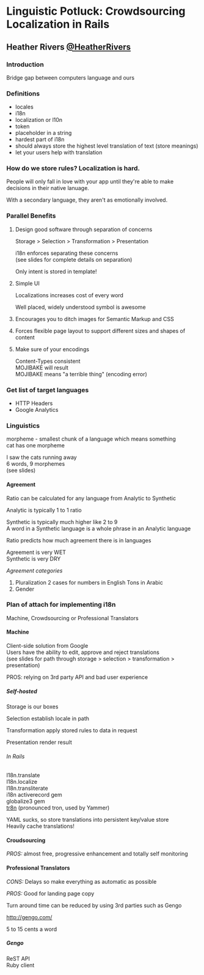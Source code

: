 # Linguistic Potluck: Crowdsourcing Localization in Rails
## Heather Rivers [@HeatherRivers](https://twitter.com/HeatherRivers)

### Introduction
Bridge gap between computers language and ours

### Definitions

* locales  
* i18n   
* localization or l10n  
* token
 * placeholder in a string
 * hardest part of i18n
 * should always store the highest level translation of text (store meanings)
 * let your users help with translation

### How do we store rules? Localization is hard.

People will only fall in love with your app until they're able to make decisions in their native lanuage. 

With a secondary language, they aren't as emotionally involved.

### Parallel Benefits

1. Design good software through separation of concerns

   Storage > Selection > Transformation > Presentation

   i18n enforces separating these concerns  
   (see slides for complete details on separation)

   Only intent is stored in template!

2. Simple UI

   Localizations increases cost of every word
   
   Well placed, widely understood symbol is awesome

3. Encourages you to ditch images for Semantic Markup and CSS

4. Forces flexible page layout to support different sizes and shapes of
   content

5. Make sure of your encodings

   Content-Types consistent   
   MOJIBAKE will result   
   MOJIBAKE means "a terrible thing" (encoding error)

### Get list of target languages

* HTTP Headers
* Google Analytics

### Linguistics

morpheme - smallest chunk of a language which means something  
cat has one morpheme

I saw the cats running away  
6 words, 9 morphemes  
(see slides)  

#### Agreement
Ratio can be calculated for any language from Analytic to Synthetic

Analytic is typically 1 to 1 ratio

Synthetic is typically much higher like 2 to 9  
A word in a Synthetic language is a whole phrase in an Analytic language

Ratio predicts how much agreement there is in languages

Agreement is very WET    
Synthetic is very DRY

_Agreement categories_
 1. Pluralization
    2 cases for numbers in English
    Tons in Arabic
 2. Gender

### Plan of attach for implementing i18n

Machine, Crowdsourcing or Professional Translators

#### Machine
Client-side solution from Google   
Users have the ability to edit, approve and reject translations   
(see slides for path through storage > selection > transformation >
presentation)

PROS: relying on 3rd party API and bad user experience

##### Self-hosted
Storage is our boxes

Selection establish locale in path

Transformation apply stored rules to data in request

Presentation render result

###### In Rails
I18n.translate   
I18n.localize  
I18n.transliterate   
i18n activerecord gem   
globalize3 gem  
[tr8n](http://tr8n.github.com/) (pronounced tron, used by Yammer)  

YAML sucks, so store translations into persistent key/value store  
Heavily cache translations!

#### Croudsourcing
_PROS:_ almost free, progressive enhancement and totally self monitoring

#### Professional Translators

_CONS:_ Delays so make everything as automatic as possible

_PROS:_ Good for landing page copy

Turn around time can be reduced by using 3rd parties such as Gengo

http://gengo.com/

5 to 15 cents a word

##### Gengo
ReST API  
Ruby client
